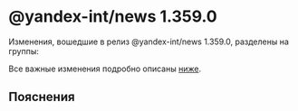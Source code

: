 # @yandex-int/news 1.359.0

<!-- ЧЕЛОВЕЧЕСКОЕ ВСТУПЛЕНИЕ -->

Изменения, вошедшие в релиз @yandex-int/news 1.359.0, разделены на группы:

Все важные изменения подробно описаны [ниже](#Пояснения).

## Пояснения

